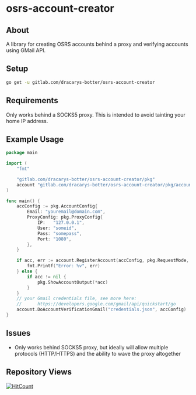 # osrs-account-creator

## About

A library for creating OSRS accounts behind a proxy and verifying accounts using GMail API.

## Setup

```bash
go get -u gitlab.com/dracarys-botter/osrs-account-creator
```

## Requirements

Only works behind a SOCKS5 proxy. This is intended to avoid tainting your home IP address.

## Example Usage

```go
package main

import (
    "fmt"

    "gitlab.com/dracarys-botter/osrs-account-creator/pkg"
    account "gitlab.com/dracarys-botter/osrs-account-creator/pkg/account"
)

func main() {
    accConfig := pkg.AccountConfig{
        Email: "youremail@domain.com",
        ProxyConfig: pkg.ProxyConfig{
            IP:   "127.0.0.1",
            User: "someid",
            Pass: "somepass",
            Port: "1080",
        },
    }

    if acc, err := account.RegisterAccount(accConfig, pkg.RequestMode, "your 2captcha.com API key"); err != nil {
        fmt.Printf("Error: %v", err)
    } else {
        if acc != nil {
            pkg.ShowAccountOutput(*acc)
        }
    }
    // your Gmail credentials file, see more here:
    //      https://developers.google.com/gmail/api/quickstart/go
    account.DoAccountVerificationGmail("credentials.json", accConfig)
}
```

## Issues

- Only works behind SOCKS5 proxy, but ideally will allow multiple protocols (HTTP/HTTPS) and the ability to wave the proxy altogether

## Repository Views

[![HitCount](http://hits.dwyl.com/austin-millan/osrs-account-creator.svg)](http://hits.dwyl.com/austin-millan/osrs-account-creator)

